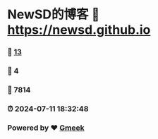 # NewSD的博客 :link: https://newsd.github.io 
### :page_facing_up: [13](https://newsd.github.io/tag.html) 
### :speech_balloon: 4 
### :hibiscus: 7814 
### :alarm_clock: 2024-07-11 18:32:48 
### Powered by :heart: [Gmeek](https://github.com/Meekdai/Gmeek)
